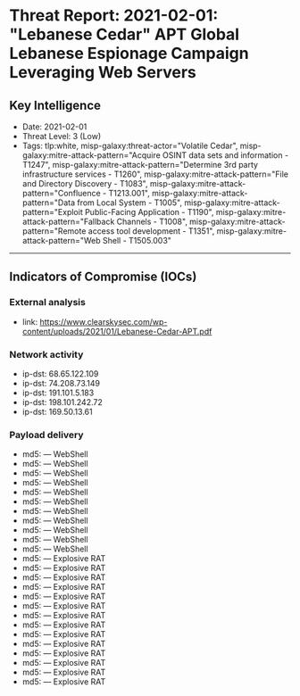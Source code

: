 # Threat Report: 2021-02-01: "Lebanese Cedar" APT Global Lebanese Espionage Campaign Leveraging Web Servers


## Key Intelligence
* Date: 2021-02-01
* Threat Level: 3 (Low)
* Tags: tlp:white, misp-galaxy:threat-actor="Volatile Cedar", misp-galaxy:mitre-attack-pattern="Acquire OSINT data sets and information - T1247", misp-galaxy:mitre-attack-pattern="Determine 3rd party infrastructure services - T1260", misp-galaxy:mitre-attack-pattern="File and Directory Discovery - T1083", misp-galaxy:mitre-attack-pattern="Confluence - T1213.001", misp-galaxy:mitre-attack-pattern="Data from Local System - T1005", misp-galaxy:mitre-attack-pattern="Exploit Public-Facing Application - T1190", misp-galaxy:mitre-attack-pattern="Fallback Channels - T1008", misp-galaxy:mitre-attack-pattern="Remote access tool development - T1351", misp-galaxy:mitre-attack-pattern="Web Shell - T1505.003"

---

## Indicators of Compromise (IOCs)
### External analysis
* link: https://www.clearskysec.com/wp-content/uploads/2021/01/Lebanese-Cedar-APT.pdf

### Network activity
* ip-dst: 68.65.122.109
* ip-dst: 74.208.73.149
* ip-dst: 191.101.5.183
* ip-dst: 198.101.242.72
* ip-dst: 169.50.13.61

### Payload delivery
* md5: <md5> — WebShell
* md5: <md5> — WebShell
* md5: <md5> — WebShell
* md5: <md5> — WebShell
* md5: <md5> — WebShell
* md5: <md5> — WebShell
* md5: <md5> — WebShell
* md5: <md5> — WebShell
* md5: <md5> — WebShell
* md5: <md5> — WebShell
* md5: <md5> — WebShell
* md5: <md5> — Explosive RAT
* md5: <md5> — Explosive RAT
* md5: <md5> — Explosive RAT
* md5: <md5> — Explosive RAT
* md5: <md5> — Explosive RAT
* md5: <md5> — Explosive RAT
* md5: <md5> — Explosive RAT
* md5: <md5> — Explosive RAT
* md5: <md5> — Explosive RAT
* md5: <md5> — Explosive RAT
* md5: <md5> — Explosive RAT
* md5: <md5> — Explosive RAT
* md5: <md5> — Explosive RAT
* md5: <md5> — Explosive RAT
